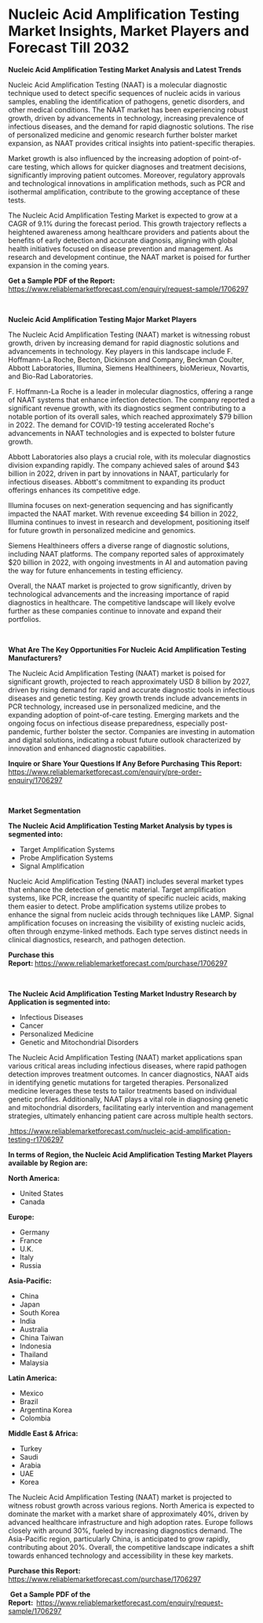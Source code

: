 <p><h1>Nucleic Acid Amplification Testing Market Insights, Market Players and Forecast Till 2032</h1></p><p><strong>Nucleic Acid Amplification Testing Market Analysis and Latest Trends</strong></p>
<p><p>Nucleic Acid Amplification Testing (NAAT) is a molecular diagnostic technique used to detect specific sequences of nucleic acids in various samples, enabling the identification of pathogens, genetic disorders, and other medical conditions. The NAAT market has been experiencing robust growth, driven by advancements in technology, increasing prevalence of infectious diseases, and the demand for rapid diagnostic solutions. The rise of personalized medicine and genomic research further bolster market expansion, as NAAT provides critical insights into patient-specific therapies.</p><p>Market growth is also influenced by the increasing adoption of point-of-care testing, which allows for quicker diagnoses and treatment decisions, significantly improving patient outcomes. Moreover, regulatory approvals and technological innovations in amplification methods, such as PCR and isothermal amplification, contribute to the growing acceptance of these tests.</p><p>The Nucleic Acid Amplification Testing Market is expected to grow at a CAGR of 9.1% during the forecast period. This growth trajectory reflects a heightened awareness among healthcare providers and patients about the benefits of early detection and accurate diagnosis, aligning with global health initiatives focused on disease prevention and management. As research and development continue, the NAAT market is poised for further expansion in the coming years.</p></p>
<p><strong>Get a Sample PDF of the Report:&nbsp;</strong> <a href="https://www.reliablemarketforecast.com/enquiry/request-sample/1706297?utm_campaign=1895&utm_medium=2&utm_source=Github&utm_content=ia&utm_term=16042025&utm_id=nucleic-acid-amplification-testing">https://www.reliablemarketforecast.com/enquiry/request-sample/1706297</a></p>
<p>&nbsp;</p>
<p><strong>Nucleic Acid Amplification Testing Major Market Players</strong></p>
<p><p>The Nucleic Acid Amplification Testing (NAAT) market is witnessing robust growth, driven by increasing demand for rapid diagnostic solutions and advancements in technology. Key players in this landscape include F. Hoffmann-La Roche, Becton, Dickinson and Company, Beckman Coulter, Abbott Laboratories, Illumina, Siemens Healthineers, bioMerieux, Novartis, and Bio-Rad Laboratories.</p><p>F. Hoffmann-La Roche is a leader in molecular diagnostics, offering a range of NAAT systems that enhance infection detection. The company reported a significant revenue growth, with its diagnostics segment contributing to a notable portion of its overall sales, which reached approximately $79 billion in 2022. The demand for COVID-19 testing accelerated Roche's advancements in NAAT technologies and is expected to bolster future growth.</p><p>Abbott Laboratories also plays a crucial role, with its molecular diagnostics division expanding rapidly. The company achieved sales of around $43 billion in 2022, driven in part by innovations in NAAT, particularly for infectious diseases. Abbott's commitment to expanding its product offerings enhances its competitive edge.</p><p>Illumina focuses on next-generation sequencing and has significantly impacted the NAAT market. With revenue exceeding $4 billion in 2022, Illumina continues to invest in research and development, positioning itself for future growth in personalized medicine and genomics.</p><p>Siemens Healthineers offers a diverse range of diagnostic solutions, including NAAT platforms. The company reported sales of approximately $20 billion in 2022, with ongoing investments in AI and automation paving the way for future enhancements in testing efficiency.</p><p>Overall, the NAAT market is projected to grow significantly, driven by technological advancements and the increasing importance of rapid diagnostics in healthcare. The competitive landscape will likely evolve further as these companies continue to innovate and expand their portfolios.</p></p>
<p>&nbsp;</p>
<p><strong>What Are The Key Opportunities For Nucleic Acid Amplification Testing Manufacturers?</strong></p>
<p><p>The Nucleic Acid Amplification Testing (NAAT) market is poised for significant growth, projected to reach approximately USD 8 billion by 2027, driven by rising demand for rapid and accurate diagnostic tools in infectious diseases and genetic testing. Key growth trends include advancements in PCR technology, increased use in personalized medicine, and the expanding adoption of point-of-care testing. Emerging markets and the ongoing focus on infectious disease preparedness, especially post-pandemic, further bolster the sector. Companies are investing in automation and digital solutions, indicating a robust future outlook characterized by innovation and enhanced diagnostic capabilities.</p></p>
<p><strong>Inquire or Share Your Questions If Any Before Purchasing This Report:</strong> <a href="https://www.reliablemarketforecast.com/enquiry/pre-order-enquiry/1706297?utm_campaign=1895&utm_medium=2&utm_source=Github&utm_content=ia&utm_term=16042025&utm_id=nucleic-acid-amplification-testing">https://www.reliablemarketforecast.com/enquiry/pre-order-enquiry/1706297</a></p>
<p>&nbsp;</p>
<p><strong>Market Segmentation</strong></p>
<p><strong>The Nucleic Acid Amplification Testing Market Analysis by types is segmented into:</strong></p>
<p><ul><li>Target Amplification Systems</li><li>Probe Amplification Systems</li><li>Signal Amplification</li></ul></p>
<p><p>Nucleic Acid Amplification Testing (NAAT) includes several market types that enhance the detection of genetic material. Target amplification systems, like PCR, increase the quantity of specific nucleic acids, making them easier to detect. Probe amplification systems utilize probes to enhance the signal from nucleic acids through techniques like LAMP. Signal amplification focuses on increasing the visibility of existing nucleic acids, often through enzyme-linked methods. Each type serves distinct needs in clinical diagnostics, research, and pathogen detection.</p></p>
<p><strong>Purchase this Report:&nbsp;</strong><a href="https://www.reliablemarketforecast.com/purchase/1706297?utm_campaign=1895&utm_medium=2&utm_source=Github&utm_content=ia&utm_term=16042025&utm_id=nucleic-acid-amplification-testing">https://www.reliablemarketforecast.com/purchase/1706297</a></p>
<p>&nbsp;</p>
<p><strong>The Nucleic Acid Amplification Testing Market Industry Research by Application is segmented into:</strong></p>
<p><ul><li>Infectious Diseases</li><li>Cancer</li><li>Personalized Medicine</li><li>Genetic and Mitochondrial Disorders</li></ul></p>
<p><p>The Nucleic Acid Amplification Testing (NAAT) market applications span various critical areas including infectious diseases, where rapid pathogen detection improves treatment outcomes. In cancer diagnostics, NAAT aids in identifying genetic mutations for targeted therapies. Personalized medicine leverages these tests to tailor treatments based on individual genetic profiles. Additionally, NAAT plays a vital role in diagnosing genetic and mitochondrial disorders, facilitating early intervention and management strategies, ultimately enhancing patient care across multiple health sectors.</p></p>
<p><a href="https://www.reliablemarketforecast.com/nucleic-acid-amplification-testing-r1706297?utm_campaign=1895&utm_medium=2&utm_source=Github&utm_content=ia&utm_term=16042025&utm_id=nucleic-acid-amplification-testing">&nbsp;https://www.reliablemarketforecast.com/nucleic-acid-amplification-testing-r1706297</a></p>
<p><strong>In terms of Region, the Nucleic Acid Amplification Testing Market Players available by Region are:</strong></p>
<p>
    <p> <strong> North America: </strong>
        <ul>
            <li>United States</li>
            <li>Canada</li>
        </ul>
        </p> 
    <p> <strong> Europe: </strong>
        <ul>
            <li>Germany</li>
            <li>France</li>
            <li>U.K.</li>
            <li>Italy</li>
            <li>Russia</li>
        </ul>
        </p> 
    <p> <strong> Asia-Pacific: </strong>
        <ul>
            <li>China</li>
            <li>Japan</li>
            <li>South Korea</li>
            <li>India</li>
            <li>Australia</li>
            <li>China Taiwan</li>
            <li>Indonesia</li>
            <li>Thailand</li>
            <li>Malaysia</li>
        </ul>
        </p> 
    <p> <strong> Latin America: </strong>
        <ul>
            <li>Mexico</li>
            <li>Brazil</li>
            <li>Argentina Korea</li>
            <li>Colombia</li>
        </ul>
        </p> 
    <p> <strong> Middle East & Africa: </strong>
        <ul>
            <li>Turkey</li>
            <li>Saudi</li>
            <li>Arabia</li>
            <li>UAE</li>
            <li>Korea</li>
        </ul>
    </p>
    </p>
<p><p>The Nucleic Acid Amplification Testing (NAAT) market is projected to witness robust growth across various regions. North America is expected to dominate the market with a market share of approximately 40%, driven by advanced healthcare infrastructure and high adoption rates. Europe follows closely with around 30%, fueled by increasing diagnostics demand. The Asia-Pacific region, particularly China, is anticipated to grow rapidly, contributing about 20%. Overall, the competitive landscape indicates a shift towards enhanced technology and accessibility in these key markets.</p></p>
<p><strong>Purchase this Report: </strong><a href="https://www.reliablemarketforecast.com/purchase/1706297?utm_campaign=1895&utm_medium=2&utm_source=Github&utm_content=ia&utm_term=16042025&utm_id=nucleic-acid-amplification-testing">https://www.reliablemarketforecast.com/purchase/1706297</a></p>
<p>&nbsp;<strong>Get a Sample PDF of the Report:&nbsp;&nbsp;</strong><a href="https://www.reliablemarketforecast.com/enquiry/request-sample/1706297?utm_campaign=1895&utm_medium=2&utm_source=Github&utm_content=ia&utm_term=16042025&utm_id=nucleic-acid-amplification-testing">https://www.reliablemarketforecast.com/enquiry/request-sample/1706297</a></p>
<p><strong></strong></p>
<p><p></p><p></p><p></p></p>